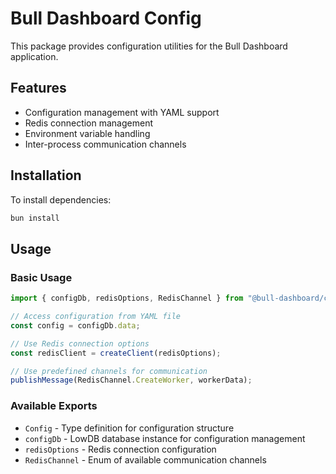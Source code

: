 # Bull Dashboard Config

This package provides configuration utilities for the Bull Dashboard application.

## Features

- Configuration management with YAML support
- Redis connection management
- Environment variable handling
- Inter-process communication channels

## Installation

To install dependencies:

```bash
bun install
```

## Usage

### Basic Usage

```typescript
import { configDb, redisOptions, RedisChannel } from "@bull-dashboard/config";

// Access configuration from YAML file
const config = configDb.data;

// Use Redis connection options
const redisClient = createClient(redisOptions);

// Use predefined channels for communication
publishMessage(RedisChannel.CreateWorker, workerData);
```

### Available Exports

- `Config` - Type definition for configuration structure
- `configDb` - LowDB database instance for configuration management
- `redisOptions` - Redis connection configuration
- `RedisChannel` - Enum of available communication channels
